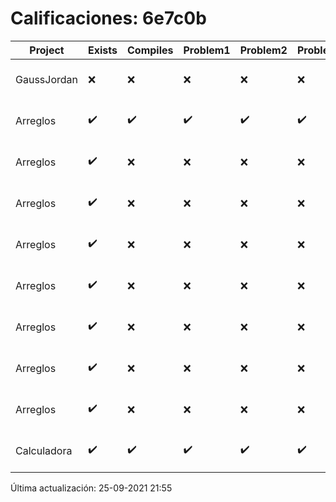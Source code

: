 # Calificaciones: 6e7c0b
|Project|Exists|Compiles|Problem1|Problem2|Problem3|Extra|CommitHash|CommitDate|CheckDate|Comments|DueDate|Grade|
|-|-|-|-|-|-|-|-|-|-|-|-|-|
|GaussJordan|❌|❌|❌|❌|❌|❌|NA|NA|25-09-2021 21:55:00|No se encontró el archivo en PracticasComputacionI/GaussJordan/GaussJordan.cpp|01-10-2020 21:00:00|5.0|
|Arreglos|✔️|✔️|✔️|✔️|✔️|✔️|0f5d4f2a85dc6541b191ce1d9ccb93f3aaf3474b|24-09-2021 13:40:20|24-09-2021 14:32:42|nan|24-09-2021 21:00:00|10.0|
|Arreglos|✔️|❌|❌|❌|❌|❌|15cd993f0ebea633dcb13a8a009b860654df9fdb|24-09-2021 12:28:16|24-09-2021 13:39:57|Tu código no compila|24-09-2021 21:00:00|5.0|
|Arreglos|✔️|❌|❌|❌|❌|❌|913f8b50f747d9c694030ae47a884b0d529a26c0|23-09-2021 20:21:15|23-09-2021 20:30:56|Tu código no compila|24-09-2021 21:00:00|5.0|
|Arreglos|✔️|❌|❌|❌|❌|❌|0996e563d6e5b676c592cde29a14472ddf7844e1|23-09-2021 09:49:52|23-09-2021 11:26:44|Tu código no compila|24-09-2021 21:00:00|5.0|
|Arreglos|✔️|❌|❌|❌|❌|❌|407a1deb775c36433432e273f3b9435e0ee6eee7|23-09-2021 09:43:22|23-09-2021 09:46:39|Tu código no compila|24-09-2021 21:00:00|5.0|
|Arreglos|✔️|❌|❌|❌|❌|❌|94e6af903b4817e2d084f4dd20edc5bec219b483|22-09-2021 23:28:41|23-09-2021 01:35:29|Tu código no compila|24-09-2021 21:00:00|5.0|
|Arreglos|✔️|❌|❌|❌|❌|❌|b1e428e32e975c13ec3618916accc96b6dfc9020|21-09-2021 19:58:32|21-09-2021 20:24:49|Tu código no compila|24-09-2021 21:00:00|5.0|
|Arreglos|✔️|❌|❌|❌|❌|❌|9764619187dbf6901be7594d2b3b25d333c456a5|21-09-2021 19:20:00|21-09-2021 19:30:11|Tu código no compila|24-09-2021 21:00:00|5.0|
|Calculadora|✔️|✔️|✔️|✔️|✔️|✔️|9d50b67cd4307724bf64af0ee1a522510742eb35|15-09-2021 10:18:20|15-09-2021 12:51:11|nan|17-09-2021 21:00:00|10.0|

Última actualización: 25-09-2021 21:55